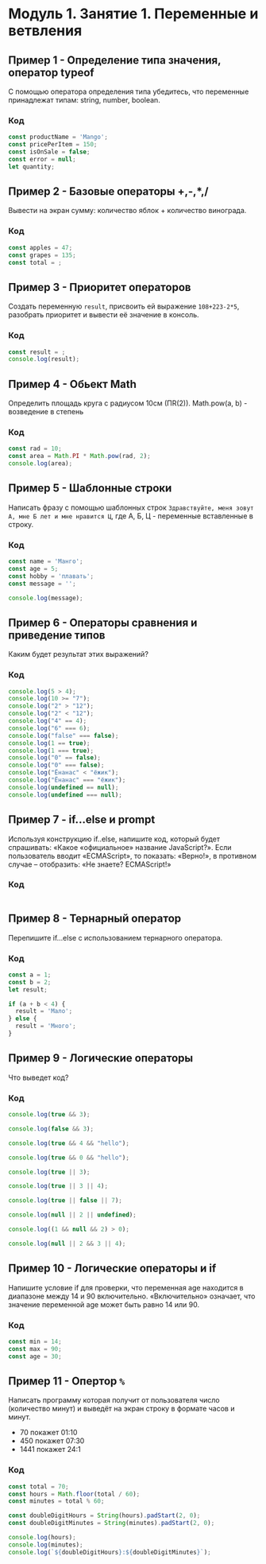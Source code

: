 # Модуль 1. Занятие 1. Переменные и ветвления

## Пример 1 - Определение типа значения, оператор typeof

С помощью оператора определения типа убедитесь, что переменные принадлежат типам: string, number, boolean.

### Код

```js
const productName = 'Mango';
const pricePerItem = 150;
const isOnSale = false;
const error = null;
let quantity;
```

## Пример 2 - Базовые операторы +,-,*,/

Вывести на экран  сумму: количество яблок + количество винограда.

### Код

```js
const apples = 47;
const grapes = 135;
const total = ;
```

## Пример 3 - Приоритет операторов

Создать переменную `result`, присвоить ей выражение `108+223-2*5`, разобрать приоритет и вывести её значение в консоль.

### Код

```js
const result = ;
console.log(result);
```

## Пример 4 - Обьект Math

Определить площадь круга с радиусом 10см (ПR(2)). Math.pow(a, b) - возведение в степень

### Код

```js
const rad = 10;
const area = Math.PI * Math.pow(rad, 2);
console.log(area);
```

## Пример 5 - Шаблонные строки

Написать фразу с помощью шаблонных строк `Здравствуйте, меня зовут А, мне Б лет и мне нравится Ц`, где А, Б, Ц - переменные вставленные в строку.

### Код

```js
const name = 'Манго';
const age = 5;
const hobby = 'плавать';
const message = '';

console.log(message);
```

## Пример 6 - Операторы сравнения и приведение типов

Каким будет результат этих выражений?

### Код

```js
console.log(5 > 4);
console.log(10 >= "7");
console.log("2" > "12");
console.log("2" < "12");
console.log("4" == 4);
console.log("6" === 6);
console.log("false" === false);
console.log(1 == true);
console.log(1 === true);
console.log("0" == false);
console.log("0" === false);
console.log("Ёнанас" < "ёжик");
console.log("Ёнанас" === "ёжик");
console.log(undefined == null);
console.log(undefined === null);
```

## Пример 7 - if...else и prompt

Используя конструкцию if..else, напишите код, который будет спрашивать: «Какое «официальное» название JavaScript?».
Если пользователь вводит «ECMAScript», то показать: «Верно!», в противном случае – отобразить: «Не знаете? ECMAScript!»

### Код

```js
```

## Пример 8 - Тернарный оператор

Перепишите if...else с использованием тернарного оператора.

### Код

```js
const a = 1;
const b = 2;
let result;

if (a + b < 4) {
  result = 'Мало';
} else {
  result = 'Много';
}
```


## Пример 9 - Логические операторы

Что выведет код?

### Код

```js
console.log(true && 3);

console.log(false && 3);

console.log(true && 4 && "hello");

console.log(true && 0 && "hello");

console.log(true || 3);

console.log(true || 3 || 4);

console.log(true || false || 7);

console.log(null || 2 || undefined);

console.log((1 && null && 2) > 0);

console.log(null || 2 && 3 || 4);
```

## Пример 10 - Логические операторы и if

Напишите условие if для проверки, что переменная age находится в диапазоне между 14 и 90 включительно.
«Включительно» означает, что значение переменной age может быть равно 14 или 90.

### Код

```js
const min = 14;
const max = 90;
const age = 30;
```


## Пример 11 - Опертор `%`

Написать программу которая получит от пользователя число (количество минут) и выведёт на экран строку в формате часов и минут.

- 70 покажет 01:10
- 450 покажет 07:30
- 1441 покажет 24:1

### Код

```js
const total = 70;
const hours = Math.floor(total / 60);
const minutes = total % 60;

const doubleDigitHours = String(hours).padStart(2, 0);
const doubleDigitMinutes = String(minutes).padStart(2, 0);

console.log(hours);
console.log(minutes);
console.log(`${doubleDigitHours}:${doubleDigitMinutes}`);
```
